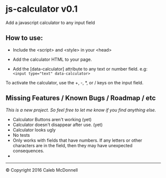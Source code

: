 # js-calculator v0.1
Add a javascript calculator to any input field

How to use:
---------
 - Include the &lt;script&gt; and &lt;style&gt; in your &lt;head&gt;

 - Add the calculator HTML to your page.

 - Add the [data-calculator] attribute to any text or number field. e.g:  <code>&lt;input type="text" data-calculator&gt;</code>

To activate the calculator, use the +, -, *, or / keys on the input field. 


Missing Features / Known Bugs / Roadmap / etc
---------

*This is a new project. So feel free to let me know if you find anything else.*

 - Calculator Buttons aren't working (yet)
 - Calculator doesn't disappear after use. (yet)
 - Calculator looks ugly
 - No tests
 - Only works with fields that have numbers. If any letters or other characters are in the field, then they may have unexpected consequences.
 - 
 

----------
&copy; Copyright 2016 Caleb McDonnell
